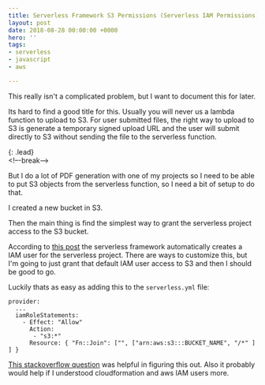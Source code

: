 ```yaml
---
title: Serverless Framework S3 Permissions (Serverless IAM Permissions)
layout: post
date: 2018-08-28 00:00:00 +0000
hero: ''
tags:
- serverless
- javascript
- aws

---
```

This really isn't a complicated problem, but I want to document this for later.

Its hard to find a good title for this. Usually you will never us a lambda function to upload to S3. For user submitted files, the right way to upload to S3 is generate a temporary signed upload URL and the user will submit directly to S3 without sending the file to the serverless function.

{: .lead}  
<!–-break-–>

But I do a lot of PDF generation with one of my projects so I need to be able to put S3 objects from the serverless function, so I need a bit of setup to do that.

I created a new bucket in S3.

Then the main thing is find the simplest way to grant the serverless project access to the S3 bucket.

According to [this post](https://serverless.com/framework/docs/providers/aws/guide/iam/ "https://serverless.com/framework/docs/providers/aws/guide/iam/") the serverless framework automatically creates a IAM user for the serverless project. There are ways to customize this, but I'm going to just grant that default IAM user access to S3 and then I should be good to go.

Luckily thats as easy as adding this to the `serverless.yml` file:

    provider:
      ...
      iamRoleStatements:
        - Effect: "Allow"
          Action:
           - "s3:*"
          Resource: { "Fn::Join": ["", ["arn:aws:s3:::BUCKET_NAME", "/*" ] ] }

[This stackoverflow question](https://stackoverflow.com/questions/46098173/how-to-add-iamrolestatements-to-s3-trigger-bucket-in-serverless-framework "https://stackoverflow.com/questions/46098173/how-to-add-iamrolestatements-to-s3-trigger-bucket-in-serverless-framework") was helpful in figuring this out. Also it probably would help if I understood cloudformation and aws IAM users more.